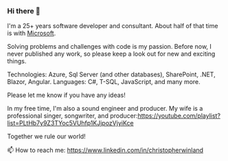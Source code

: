 ### Hi there 👋

I'm a 25+ years software developer and consultant. About half of that time is with [Microsoft](https://github.com/microsoft).

Solving problems and challenges with code is my passion. Before now, I never published any work, so please keep a look out for new and exciting things. 

Technologies: Azure, Sql Server (and other databases), SharePoint, .NET, Blazor, Angular.
Languages: C#, T-SQL, JavaScript, and many more.

Please let me know if you have any ideas! 

In my free time, I'm also a sound engineer and producer. My wife is a professional singer, songwriter, and producer:https://youtube.com/playlist?list=PLtHb7y9Z3TYoc5VUhfp1KJjpozVjyiKce
 
Together we rule our world! 

📫 How to reach me: https://www.linkedin.com/in/christopherwinland


<!--
**cwinland/cwinland** is a ✨ _special_ ✨ repository because its `README.md` (this file) appears on your GitHub profile.

Here are some ideas to get you started:

- 🔭 I’m currently working on ...
- 🌱 I’m currently learning ...
- 👯 I’m looking to collaborate on ...
- 🤔 I’m looking for help with ...
- 💬 Ask me about ...
- 📫 How to reach me: https://www.linkedin.com/in/christopherwinland
- 😄 Pronouns: ...
- ⚡ Fun fact: ...
-->
